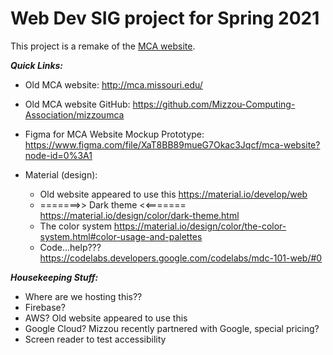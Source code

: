 # Web Dev SIG project for Spring 2021


This project is a remake of the [MCA website](http://mca.missouri.edu/).

***Quick Links:***

- Old MCA website: http://mca.missouri.edu/ 
- Old MCA website GitHub: https://github.com/Mizzou-Computing-Association/mizzoumca 
- Figma for MCA Website Mockup Prototype: https://www.figma.com/file/XaT8BB89mueG7Okac3Jqcf/mca-website?node-id=0%3A1 

- Material (design):

  - Old website appeared to use this
https://material.io/develop/web 
  - =======>> Dark theme <<=======  https://material.io/design/color/dark-theme.html 
  - The color system https://material.io/design/color/the-color-system.html#color-usage-and-palettes 
  - Code...help???
https://codelabs.developers.google.com/codelabs/mdc-101-web/#0 

***Housekeeping Stuff:***
- Where are we hosting this??
- Firebase?
- AWS? Old website appeared to use this
- Google Cloud? Mizzou recently partnered with Google, special pricing?
- Screen reader to test accessibility

